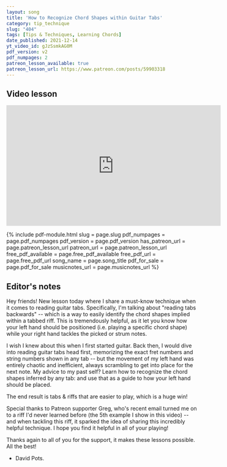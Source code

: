 ```yaml
---
layout: song
title: 'How to Recognize Chord Shapes within Guitar Tabs'
category: tip_technique
slug: "404"
tags: [Tips & Techniques, Learning Chords]
date_published: 2021-12-14
yt_video_id: gJzSsmkAG0M
pdf_version: v2
pdf_numpages: 2
patreon_lesson_available: true
patreon_lesson_url: https://www.patreon.com/posts/59903318
---
```


## Video lesson

<iframe width="560" height="315" src="https://www.youtube.com/embed/{{page.yt_video_id}}" frameborder="0" allow="accelerometer; autoplay; encrypted-media; gyroscope; picture-in-picture" allowfullscreen></iframe>

{% include pdf-module.html slug = page.slug pdf_numpages = page.pdf_numpages pdf_version = page.pdf_version has_patreon_url = page.patreon_lesson_url patreon_url = page.patreon_lesson_url free_pdf_available = page.free_pdf_available free_pdf_url = page.free_pdf_url song_name = page.song_title pdf_for_sale = page.pdf_for_sale musicnotes_url = page.musicnotes_url %}

## Editor's notes

Hey friends! New lesson today where I share a must-know technique when it comes to reading guitar tabs. Specifically, I'm talking about "reading tabs backwards" -- which is a way to easily identify the chord shapes implied within a tabbed riff. This is tremendously helpful, as it let you know how your left hand should be positioned (i.e. playing  a specific chord shape) while your right hand tackles the picked or strum notes.

I wish I knew about this when I first started guitar. Back then, I would dive into reading guitar tabs head first, memorizing the exact fret numbers and string numbers shown in any tab -- but the movement of my left hand was entirely chaotic and inefficient, always scrambling to get into place for the next note. My advice to my past self? Learn how to recognize the chord shapes inferred by any tab: and use that as a guide to how your left hand should be placed.

The end result is tabs & riffs that are easier to play, which is a huge win!

Special thanks to Patreon supporter Greg, who's recent email turned me on to a riff I'd never learned before (the 5th example I show in this video) -- and when tackling this riff, it sparked the idea of sharing this incredibly helpful technique. I hope you find it helpful in all of your playing!

Thanks again to all of you for the support, it makes these lessons possible. All the best!

- David Pots.

